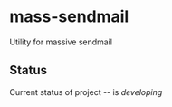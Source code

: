 mass-sendmail
=============

Utility for massive sendmail

Status
------

Current status of project -- is *developing*
